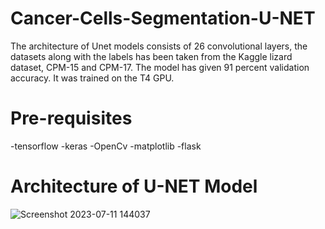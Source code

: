 # Cancer-Cells-Segmentation-U-NET

The architecture of Unet models consists of 26 convolutional layers, the datasets along with the labels has been taken from the Kaggle lizard dataset, CPM-15 and CPM-17. The model has given 91 percent validation accuracy. It was trained on the T4 GPU.

# Pre-requisites
-tensorflow
-keras
-OpenCv
-matplotlib
-flask


# Architecture of U-NET Model

![Screenshot 2023-07-11 144037](https://github.com/Hassan-293/Cancerous-Cells-Segmentation/assets/88833393/60bb6529-4114-4e80-85f5-f16bee2ec592)
